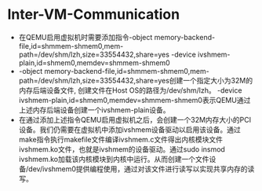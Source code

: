 # Inter-VM-Communication
- 在QEMU启用虚拟机时需要添加指令-object memory-backend-file,id=shmmem-shmem0,mem-path=/dev/shm/lzh,size=33554432,share=yes -device ivshmem-plain,id=shmem0,memdev=shmmem-shmem0  
- -object memory-backend-file,id=shmmem-shmem0,mem-path=/dev/shm/lzh,size=33554432,share=yes创建一个指定大小为32M的内存后端设备文件, 创建文件在Host OS的路径为/dev/shm/lzh。
-device ivshmem-plain,id=shmem0,memdev=shmmem-shmem0表示QEMU通过上述内存后端设备创建一个ivshmem-plain设备。  
- 在通过添加上述指令QEMU启用虚拟机之后，会创建一个32M内存大小的PCI设备。我们仍需要在虚拟机中添加ivshmem设备驱动以启用该设备。通过make指令执行makefile文件编译ivshmem.c文件得出内核模块文件ivshmem.ko文件，也就是ivshmem的设备驱动。通过sudo insmod ivshmem.ko加载该内核模块到内核中运行。从而创建一个文件设备/dev/ivshmem0提供编程使用，通过对该文件进行读写以实现共享内存的读写。   
